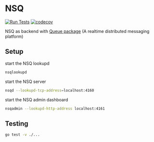 # NSQ

[![Run Tests](https://github.com/golang-queue/nsq/actions/workflows/go.yml/badge.svg?branch=master)](https://github.com/golang-queue/nsq/actions/workflows/go.yml)
[![codecov](https://codecov.io/gh/golang-queue/nsq/branch/master/graph/badge.svg?token=V8A1WA0P5E)](https://codecov.io/gh/golang-queue/nsq)

NSQ as backend with [Queue package](https://github.com/golang-queue/queue) (A realtime distributed messaging platform)

## Setup

start the NSQ lookupd

```sh
nsqlookupd
```

start the NSQ server

```sh
nsqd --lookupd-tcp-address=localhost:4160
```

start the NSQ admin dashboard

```sh
nsqadmin --lookupd-http-address localhost:4161
```

## Testing

```sh
go test -v ./...
```
